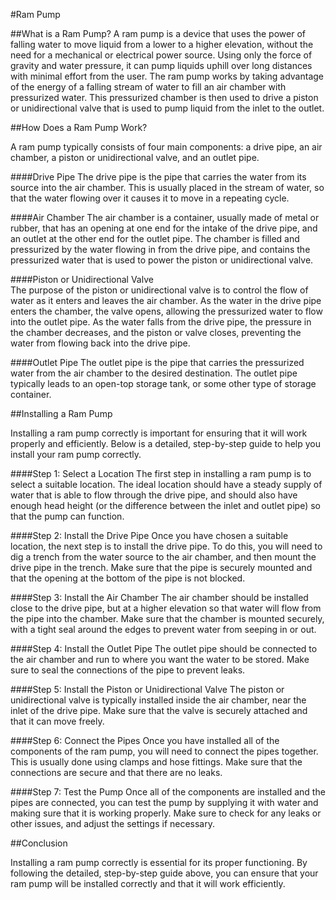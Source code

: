 
#Ram Pump

##What is a Ram Pump?
A ram pump is a device that uses the power of falling water to move liquid from a lower to a higher elevation, without the need for a mechanical or electrical power source. Using only the force of gravity and water pressure, it can pump liquids uphill over long distances with minimal effort from the user. The ram pump works by taking advantage of the energy of a falling stream of water to fill an air chamber with pressurized water. This pressurized chamber is then used to drive a piston or unidirectional valve that is used to pump liquid from the inlet to the outlet.

##How Does a Ram Pump Work?

A ram pump typically consists of four main components: a drive pipe, an air chamber, a piston or unidirectional valve, and an outlet pipe.

####Drive Pipe
The drive pipe is the pipe that carries the water from its source into the air chamber. This is usually placed in the stream of water, so that the water flowing over it causes it to move in a repeating cycle.

####Air Chamber
The air chamber is a container, usually made of metal or rubber, that has an opening at one end for the intake of the drive pipe, and an outlet at the other end for the outlet pipe. The chamber is filled and pressurized by the water flowing in from the drive pipe, and contains the pressurized water that is used to power the piston or unidirectional valve.

####Piston or Unidirectional Valve	
The purpose of the piston or unidirectional valve is to control the flow of water as it enters and leaves the air chamber. As the water in the drive pipe enters the chamber, the valve opens, allowing the pressurized water to flow into the outlet pipe. As the water falls from the drive pipe, the pressure in the chamber decreases, and the piston or valve closes, preventing the water from flowing back into the drive pipe.

####Outlet Pipe
The outlet pipe is the pipe that carries the pressurized water from the air chamber to the desired destination. The outlet pipe typically leads to an open-top storage tank, or some other type of storage container.

##Installing a Ram Pump

Installing a ram pump correctly is important for ensuring that it will work properly and efficiently. Below is a detailed, step-by-step guide to help you install your ram pump correctly.

####Step 1: Select a Location
The first step in installing a ram pump is to select a suitable location. The ideal location should have a steady supply of water that is able to flow through the drive pipe, and should also have enough head height (or the difference between the inlet and outlet pipe) so that the pump can function.

####Step 2: Install the Drive Pipe
Once you have chosen a suitable location, the next step is to install the drive pipe. To do this, you will need to dig a trench from the water source to the air chamber, and then mount the drive pipe in the trench. Make sure that the pipe is securely mounted and that the opening at the bottom of the pipe is not blocked.

####Step 3: Install the Air Chamber
The air chamber should be installed close to the drive pipe, but at a higher elevation so that water will flow from the pipe into the chamber. Make sure that the chamber is mounted securely, with a tight seal around the edges to prevent water from seeping in or out.

####Step 4: Install the Outlet Pipe
The outlet pipe should be connected to the air chamber and run to where you want the water to be stored. Make sure to seal the connections of the pipe to prevent leaks.

####Step 5: Install the Piston or Unidirectional Valve
The piston or unidirectional valve is typically installed inside the air chamber, near the inlet of the drive pipe. Make sure that the valve is securely attached and that it can move freely.

####Step 6: Connect the Pipes
Once you have installed all of the components of the ram pump, you will need to connect the pipes together. This is usually done using clamps and hose fittings. Make sure that the connections are secure and that there are no leaks.

####Step 7: Test the Pump
Once all of the components are installed and the pipes are connected, you can test the pump by supplying it with water and making sure that it is working properly. Make sure to check for any leaks or other issues, and adjust the settings if necessary.

##Conclusion

Installing a ram pump correctly is essential for its proper functioning. By following the detailed, step-by-step guide above, you can ensure that your ram pump will be installed correctly and that it will work efficiently.